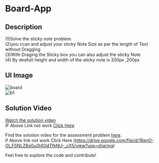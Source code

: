 # Board-App


## Description
  (1)Solve the sticky note problem. \
  (2)you ccan and adjust your sticky Note Size as per the length of Text without Dragging\
  (3)With Draging the Sticky box you can also adjust the sticky Note\
  (4) By deafult height and width of the sticky note is 200px ,200px 
  ## UI Image 
  ![board](https://github.com/AnjaliRaj05/board-app/assets/92683584/732e2704-1a28-4d96-9cc8-c9a76626e928)\
  ![b1](https://github.com/AnjaliRaj05/board-app/assets/92683584/228c94a0-fb33-4dea-9140-f4a9313400b4)

  


## Solution Video
[Watch the solution video](https://streamable.com/mcd70d)\
IF Above Link not work [Click Here](https://drive.google.com/file/d/1RenO-Ol_FSNLZBxGu0I4OdTfkNU-_cX5/view?usp=sharing)

Find the solution video for the assessment problem [here](https://streamable.com/mcd70d). \
If Above link not work Click Here (https://drive.google.com/file/d/1RenO-Ol_FSNLZBxGu0I4OdTfkNU-_cX5/view?usp=sharing)


Feel free to explore the code and contribute!
